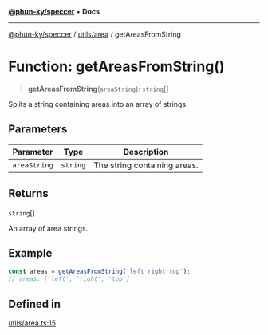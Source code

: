 [**@phun-ky/speccer**](../../../README.md) • **Docs**

***

[@phun-ky/speccer](../../../README.md) / [utils/area](../README.md) / getAreasFromString

# Function: getAreasFromString()

> **getAreasFromString**(`areaString`): `string`[]

Splits a string containing areas into an array of strings.

## Parameters

| Parameter | Type | Description |
| ------ | ------ | ------ |
| `areaString` | `string` | The string containing areas. |

## Returns

`string`[]

An array of area strings.

## Example

```ts
const areas = getAreasFromString('left right top');
// areas: ['left', 'right', 'top']
```

## Defined in

[utils/area.ts:15](https://github.com/phun-ky/speccer/blob/main/src/utils/area.ts#L15)
